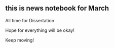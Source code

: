 ## this is news notebook for March

All time for Dissertation

Hope for everything will be okay!

Keep moving!
